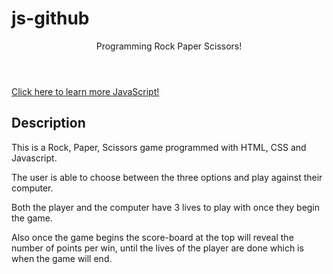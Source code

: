 # js-github
<!DOCTYPE html>
<!DOCTYPE html>
<html>
<head>
	<title></title>
</head>
<body>
	<header>Programming Rock Paper Scissors!</header>
<a href ="https://www.w3schools.com/js/default.asp"> Click here to learn more JavaScript!</a>
</body>
</html>

## Description

This is a Rock, Paper, Scissors game programmed with HTML, CSS and Javascript.

The user is able to choose between the three options and play against their computer.

Both the player and the computer have 3 lives to play with once they begin the game.

Also once the game begins the score-board at the top will reveal the number of points per win, until the lives of the player are done which is when the game will end. 
